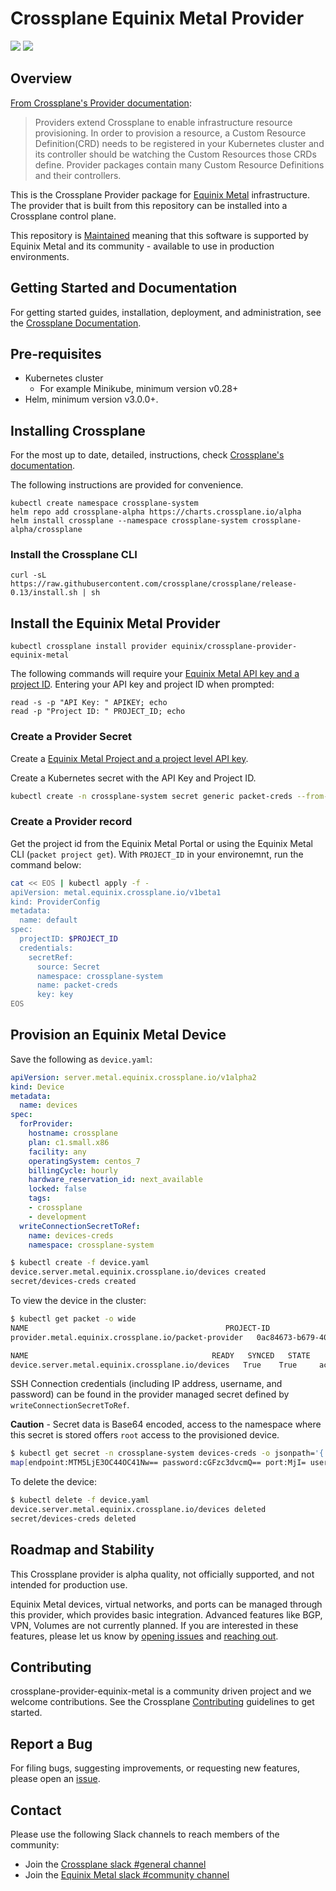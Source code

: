 # Crossplane Equinix Metal Provider

![](https://img.shields.io/badge/Stability-Maintained-green.svg)
![](https://img.shields.io/badge/Stability-Maintained-green.svg)

## Overview

[From Crossplane's Provider documentation](https://crossplane.io/docs/v0.12/introduction/providers.html):

> Providers extend Crossplane to enable infrastructure resource provisioning. In order to provision a resource, a Custom Resource Definition(CRD) needs to be registered in your Kubernetes cluster and its controller should be watching the Custom Resources those CRDs define. Provider packages contain many Custom Resource Definitions and their controllers.

This is the Crossplane Provider package for [Equinix Metal](https://metal.equinix.com)
infrastructure. The provider that is built from this repository can be installed
into a Crossplane control plane.

This repository is [Maintained](https://github.com/packethost/standards/blob/master/maintained-statement.md) meaning that this software is supported by Equinix Metal and its community - available to use in production environments.

## Getting Started and Documentation

For getting started guides, installation, deployment, and administration, see the [Crossplane Documentation](https://crossplane.io/docs/latest).

## Pre-requisites

* Kubernetes cluster
  * For example Minikube, minimum version v0.28+
* Helm, minimum version v3.0.0+.

## Installing Crossplane

For the most up to date, detailed, instructions, check [Crossplane's documentation](https://crossplane.io/docs/v0.13/getting-started/install-configure.html).

The following instructions are provided for convenience.

```console
kubectl create namespace crossplane-system
helm repo add crossplane-alpha https://charts.crossplane.io/alpha
helm install crossplane --namespace crossplane-system crossplane-alpha/crossplane
```

### Install the Crossplane CLI

```console
curl -sL https://raw.githubusercontent.com/crossplane/crossplane/release-0.13/install.sh | sh
```

## Install the Equinix Metal Provider

```console
kubectl crossplane install provider equinix/crossplane-provider-equinix-metal
```

The following commands will require your [Equinix Metal API key and a project ID](https://metal.equinix.com/developers/docs/). Entering your API key and project ID when prompted:

```console
read -s -p "API Key: " APIKEY; echo
read -p "Project ID: " PROJECT_ID; echo
```

### Create a Provider Secret

Create a [Equinix Metal Project and a project level API key](https://metal.equinix.com/developers/docs/).

Create a Kubernetes secret with the API Key and Project ID.

```bash
kubectl create -n crossplane-system secret generic packet-creds --from-file=key=<(echo '{"apiKey":"'$APIKEY'", "projectID":"'$PROJECT_ID'"}')
```

### Create a Provider record

Get the project id from the Equinix Metal Portal or using the Equinix Metal CLI (`packet project get`). With `PROJECT_ID` in your environemnt, run the command below:

```bash
cat << EOS | kubectl apply -f -
apiVersion: metal.equinix.crossplane.io/v1beta1
kind: ProviderConfig
metadata:
  name: default
spec:
  projectID: $PROJECT_ID
  credentials:
    secretRef:
      source: Secret
      namespace: crossplane-system
      name: packet-creds
      key: key
EOS
```

## Provision an Equinix Metal Device

Save the following as `device.yaml`:

```yaml
apiVersion: server.metal.equinix.crossplane.io/v1alpha2
kind: Device
metadata:
  name: devices
spec:
  forProvider:
    hostname: crossplane
    plan: c1.small.x86
    facility: any
    operatingSystem: centos_7
    billingCycle: hourly
    hardware_reservation_id: next_available
    locked: false
    tags:
    - crossplane
    - development
  writeConnectionSecretToRef:
    name: devices-creds
    namespace: crossplane-system
```

```bash
$ kubectl create -f device.yaml
device.server.metal.equinix.crossplane.io/devices created
secret/devices-creds created
```

To view the device in the cluster:

```bash
$ kubectl get packet -o wide
NAME                                            PROJECT-ID                             AGE   SECRET-NAME
provider.metal.equinix.crossplane.io/packet-provider   0ac84673-b679-40c1-9de9-8a8792675515   38m   packet-creds

NAME                                         READY   SYNCED   STATE    ID                                     HOSTNAME     FACILITY   IPV4            RECLAIM-POLICY   AGE
device.server.metal.equinix.crossplane.io/devices   True    True     active   1c73767a-e16a-485c-89b4-4b553e1458b3   crossplane   sjc1       139.178.88.35   Delete           19m
```

SSH Connection credentials (including IP address, username, and password) can be found in the provider managed secret defined by `writeConnectionSecretToRef`.

**Caution** - Secret data is Base64 encoded, access to the namespace where this secret is stored offers `root` access to the provisioned device.

```bash
$ kubectl get secret -n crossplane-system devices-creds -o jsonpath='{.data}'; echo
map[endpoint:MTM5LjE3OC44OC41Nw== password:cGFzc3dvcmQ== port:MjI= username:cm9vdA==]
```

To delete the device:

```bash
$ kubectl delete -f device.yaml
device.server.metal.equinix.crossplane.io/devices deleted
secret/devices-creds deleted
```

## Roadmap and Stability

This Crossplane provider is alpha quality, not officially supported, and not intended for production use.

Equinix Metal devices, virtual networks, and ports can be managed through this provider, which provides basic integration.  Advanced features like BGP, VPN, Volumes are not currently planned. If you are interested in these features, please let us know by [opening issues](#report-a-bug) and [reaching out](#contact).

## Contributing

crossplane-provider-equinix-metal is a community driven project and we welcome contributions. See the Crossplane [Contributing](https://github.com/crossplane/crossplane/blob/master/CONTRIBUTING.md) guidelines to get started.

<!-- TODO(displague) Equinix Metal specific contribution pointers -->

## Report a Bug

For filing bugs, suggesting improvements, or requesting new features, please open an [issue](https://github.com/packethost/crossplane-provider-equinix-metal/issues).

## Contact

Please use the following Slack channels to reach members of the community:

* Join the [Crossplane slack #general channel](https://slack.crossplane.io/)
* Join the [Equinix Metal slack #community channel](https://slack.equinixmetal.com/)
